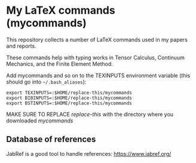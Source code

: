 # My LaTeX commands (mycommands)

This repository collects a number of LaTeX commands used in my papers and reports.

These commands help with typing works in Tensor Calculus, Continuum Mechanics, and the Finite Element Method.

Add mycommands and so on to the TEXINPUTS environment variable (this should go into `~/.bash_aliases`):
```
export TEXINPUTS=:$HOME/replace-this/mycommands
export BIBINPUTS=:$HOME/replace-this/mycommands
export BSTINPUTS=:$HOME/replace-this/mycommands
```
MAKE SURE TO REPLACE *replace-this* with the directory where you downloaded *mycommands*

## Database of references

JabRef is a good tool to handle references: https://www.jabref.org/
